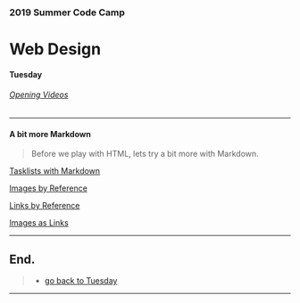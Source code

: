 ### 2019 Summer Code Camp
# Web Design

#### Tuesday

###### [Opening Videos](tuesday-opening-videos.md)

***

#### A bit more Markdown

> Before we play with HTML, lets try a bit more with Markdown.

[Tasklists with Markdown](https://www.youtube.com/watch?v=rTXM721N4MY&list=UU2O1T_XH1GPHVt_2aagyiMA)

[Images by Reference](https://youtu.be/HWEW08DV2UI)

[Links by Reference](https://youtu.be/jVk_fWFrKPo)

[Images as Links](https://youtu.be/iDUuTmnH-0A)

***

## End.

> - [go back to Tuesday](tuesday.md)


***

